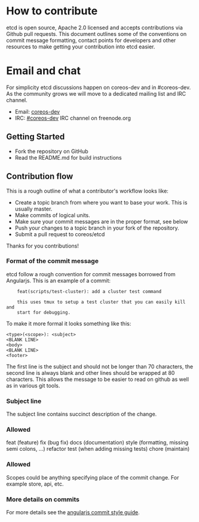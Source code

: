 # How to contribute

etcd is open source, Apache 2.0 licensed and accepts contributions via Github pull requests.
This document outlines some of the conventions on commit message formatting, contact points for developers and other resources to make getting your contribution into etcd easier.

# Email and chat

For simplicity etcd discussions happen on coreos-dev and in #coreos-dev.
As the community grows we will move to a dedicated mailing list and IRC channel.

- Email: [coreos-dev](https://groups.google.com/forum/#!forum/coreos-dev) 
- IRC: [#coreos-dev](irc://irc.freenode.org:6667/#coreos) IRC channel on freenode.org

## Getting Started

- Fork the repository on GitHub
- Read the README.md for build instructions

## Contribution flow

This is a rough outline of what a contributor's workflow looks like:

- Create a topic branch from where you want to base your work. This is usually master.
- Make commits of logical units.
- Make sure your commit messages are in the proper format, see below
- Push your changes to a topic branch in your fork of the repository.
- Submit a pull request to coreos/etcd

Thanks for you contributions!

### Format of the commit message

etcd follow a rough convention for commit messages borrowed from Angularjs.
This is an example of a commit:

```
    feat(scripts/test-cluster): add a cluster test command

    this uses tmux to setup a test cluster that you can easily kill and
    start for debugging.
```

To make it more formal it looks something like this:

```
<type>(<scope>): <subject>
<BLANK LINE>
<body>
<BLANK LINE>
<footer>
```

The first line is the subject and should not be longer than 70 characters, the second line is always blank and other lines should be wrapped at 80 characters.
This allows the message to be easier to read on github as well as in various git tools.

### Subject line

The subject line contains succinct description of the change.

### Allowed <type>
feat (feature)
fix (bug fix)
docs (documentation)
style (formatting, missing semi colons, …)
refactor
test (when adding missing tests)
chore (maintain)

### Allowed <scope>

Scopes could be anything specifying place of the commit change. For example store, api, etc.

### More details on commits

For more details see the [angularjs commit style guide](https://docs.google.com/a/coreos.com/document/d/1QrDFcIiPjSLDn3EL15IJygNPiHORgU1_OOAqWjiDU5Y/edit#).
